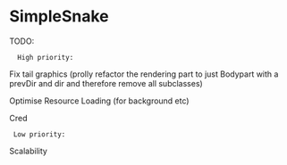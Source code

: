 # SimpleSnake

TODO:


      High priority:

Fix tail graphics (prolly refactor the rendering part to just Bodypart with a prevDir and dir and therefore remove all subclasses)

Optimise Resource Loading (for background etc)

Cred


     Low priority:

Scalability



